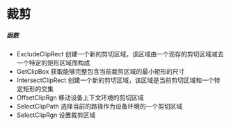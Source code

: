 # 裁剪

##### 函数
- ExcludeClipRect 创建一个新的剪切区域，该区域由一个现存的剪切区域减去一个特定的矩形区域而构成
- GetClipBox 获取能够完整包含当前裁剪区域的最小矩形的尺寸
- IntersectClipRect 创建一个新的剪切区域，该区域是当前剪切区域和一个特定矩形的交集
- OffsetClipRgn 移动设备上下文环境的剪切区域
- SelectClipPath 选择当前的路径作为设备环境的一个剪切区域
- SelectClipRgn 设置裁剪区域